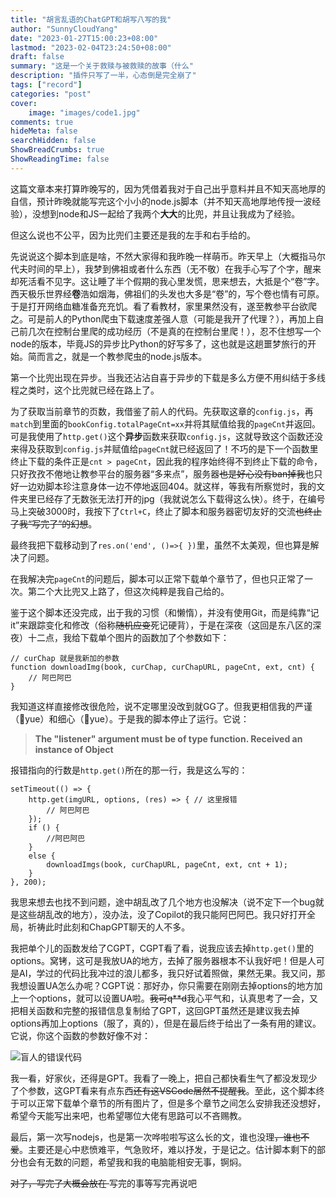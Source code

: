 ```yaml
---
title: "胡言乱语的ChatGPT和胡写八写的我"
author: "SunnyCloudYang"
date: "2023-01-27T15:00:23+08:00"
lastmod: "2023-02-04T23:24:50+08:00"
draft: false
summary: "这是一个关于救赎与被救赎的故事（什么"
description: "插件只写了一半，心态倒是完全崩了"
tags: ["record"]
categories: "post"
cover:
    image: "images/code1.jpg"
comments: true
hideMeta: false
searchHidden: false
ShowBreadCrumbs: true
ShowReadingTime: false
---
```


这篇文章本来打算昨晚写的，因为凭借着我对于自己出乎意料并且不知天高地厚的自信，预计昨晚就能写完这个小小的node.js脚本（并不知天高地厚地传授一波经验），没想到node和JS一起给了我两个**大大**的比兜，并且让我成为了经验。

但这么说也不公平，因为比兜们主要还是我的左手和右手给的。

先说说这个脚本到底是啥，不然大家得和我昨晚一样萌币。昨天早上（大概指马尔代夫时间的早上），我梦到佛祖或者什么东西（无不敬）在我手心写了个字，醒来却死活看不见字。这让睡了半个假期的我心里发慌，思来想去，大抵是个“卷”字。西天极乐世界经**卷**浩如烟海，佛祖们的头发也大多是“卷”的，写个卷也情有可原。于是打开网络血糖准备充充饥。看了看教材，家里果然没有，遂至教参平台欲爬之。可是前人的Python爬虫下载速度差强人意（可能是我开了代理？），再加上自己前几次在控制台里爬的成功经历（不是真的在控制台里爬！），忍不住想写一个node的版本，毕竟JS的异步比Python的好写多了，这也就是这趟噩梦旅行的开始。简而言之，就是一个教参爬虫的node.js版本。

第一个比兜出现在异步。当我还沾沾自喜于异步的下载是多么方便不用纠结于多线程之类时，这个比兜就已经在路上了。

为了获取当前章节的页数，我借鉴了前人的代码。先获取这章的`config.js`，再`match`到里面的`bookConfig.totalPageCnt=xx`并将其赋值给我的`pageCnt`并返回。可是我使用了`http.get()`这个**异步**函数来获取`config.js`，这就导致这个函数还没来得及获取到`config.js`并赋值给`pageCnt`就已经返回了！不巧的是下一个函数里终止下载的条件正是`cnt > pageCnt`，因此我的程序始终得不到终止下载的命令，只好孜孜不倦地让教参平台的服务器“多来点”，服务器<del>也是好心没有ban掉我</del>也只好一边劝脚本珍注意身体一边不停地返回404。就这样，等我有所察觉时，我的文件夹里已经存了无数张无法打开的jpg（我就说怎么下载得这么快）。终于，在编号马上突破3000时，我按下了`Ctrl+C`，终止了脚本和服务器密切友好的交流<del>也终止了我“写完了”的幻想</del>。

最终我把下载移动到了`res.on('end', ()=>{ })`里，虽然不太美观，但也算是解决了问题。

在我解决完`pageCnt`的问题后，脚本可以正常下载单个章节了，但也只正常了一次。第二个大比兜又上路了，但这次纯粹是我自己给的。

鉴于这个脚本还没完成，出于我的习惯（和懒惰），并没有使用Git，而是纯靠“记it”来跟踪变化和修改（俗称<del>随机应变</del>死记硬背），于是在深夜（这回是东八区的深夜）十二点，我给下载单个图片的函数加了个参数如下：

```JS
// curChap 就是我新加的参数
function downloadImg(book, curChap, curChapURL, pageCnt, ext, cnt) {
    // 阿巴阿巴
}
```

我知道这样直接修改很危险，说不定哪里没改到就GG了。但我更相信我的严谨（🤮yue）和细心（🤮yue）。于是我的脚本停止了运行。它说：

>**The "listener" argument must be of type function. Received an instance of Object**

报错指向的行数是`http.get()`所在的那一行，我是这么写的：

```JS
setTimeout(() => {
    http.get(imgURL, options, (res) => { // 这里报错
        // 阿巴阿巴
    });
    if () {
        //阿巴阿巴
    }
    else {
        downloadImgs(book, curChapURL, pageCnt, ext, cnt + 1);
    }
}, 200);
```

我思来想去也找不到问题，途中胡乱改了几个地方也没解决（说不定下一个bug就是这些胡乱改的地方），没办法，没了Copilot的我只能阿巴阿巴。我只好打开全局，祈祷此时此刻和ChapGPT聊天的人不多。

我把单个儿的函数发给了CGPT，CGPT看了看，说我应该去掉`http.get()`里的options。窝铐，这可是我放UA的地方，去掉了服务器根本不认我好吧！但是人可是AI，学过的代码比我冲过的浪儿都多，我只好试着照做，果然无果。我又问，那我想设置UA怎么办呢？CGPT说：那好办，你只需要在刚刚去掉options的地方加上一个options，就可以设置UA啦。<del>我可q**d</del>我心平气和，认真思考了一会，又把相关函数和完整的报错信息复制给了GPT，这回GPT虽然还是建议我去掉options再加上options（服了，真的），但是在最后终于给出了一条有用的建议。它说，你这个函数的参数好像不对：

![盲人的错误代码](/images/code1.jpg#center)

我一看，好家伙，还得是GPT。我看了一晚上，把自己都快看生气了都没发现少了个参数，这GPT看来有点东西<del>还有这VSCode居然不提醒我</del>。至此，这个脚本终于可以正常下载单个章节的所有图片了，但是多个章节之间怎么安排我还没想好，希望今天能写出来吧，也希望哪位大佬有思路可以不吝赐教。

最后，第一次写nodejs，也是第一次哗啦啦写这么长的文，谁也没理<del>，谁也不爱</del>。主要还是心中悲愤难平，气急败坏，难以抒发，于是记之。估计脚本剩下的部分也会有无数的问题，希望我和我的电脑能相安无事，锕焖。

<del>对了，写完了大概会放在 </del>写完的事等写完再说吧
